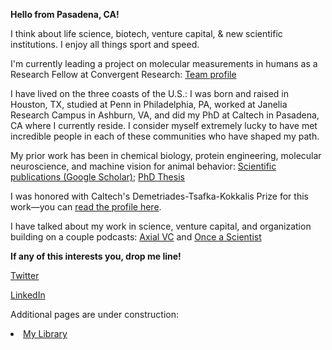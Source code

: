  
**Hello from Pasadena, CA!**

I think about life science, biotech, venture capital, & new scientific institutions. I enjoy all things sport and speed.

I'm currently leading a project on molecular measurements in humans as a Research Fellow at Convergent Research: [Team profile](https://www.convergentresearch.org/team)

I have lived on the three coasts of the U.S.: I was born and raised in Houston, TX, studied at Penn in Philadelphia, PA, worked at Janelia Research Campus in Ashburn, VA, and did my PhD at Caltech in Pasadena, CA where I currently reside. I consider myself extremely lucky to have met incredible people in each of these communities who have shaped my path. 

My prior work has been in chemical biology, protein engineering, molecular neuroscience, and machine vision for animal behavior:
[Scientific publications (Google Scholar)](https://scholar.google.com/citations?user=X-R_erYAAAAJ&hl=en&oi=ao);
[PhD Thesis](https://thesis.library.caltech.edu/16494/)

I was honored with Caltech's Demetriades-Tsafka-Kokkalis Prize for this work—you can [read the profile here](https://demetriades.caltech.edu/winners.html).

I have talked about my work in science, venture capital, and organization building on a couple podcasts: [Axial VC](https://www.youtube.com/watch?v=TQpa-MCn03w) and [Once a Scientist](https://podcasts.apple.com/us/podcast/83-anand-muthusamy-convergent-research-fellow-on-going/id1505716027?i=1000649828719)

**If any of this interests you, drop me line!**

[Twitter](https://x.com/mu_anand)

[LinkedIn](https://www.linkedin.com/in/anand-muthusamy-486a7448/)


Additional pages are under construction:
<li><a href="my-library.html">My Library</a></li>

